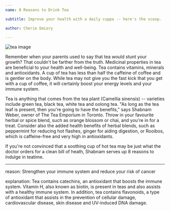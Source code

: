 ```yaml
---
name: 8 Reasons to Drink Tea

subtitle: Improve your health with a daily cuppa -- here's the scoop.

author: Cherie DeLory

---
```

![tea image](tea-timage.jpg)

Remember when your parents used to say that tea would stunt your growth? That couldn't be farther from the truth. Medicinal properties in tea are beneficial to your health and well-being. Tea contains vitamins, minerals and antioxidants. A cup of tea has less than half the caffeine of coffee and is gentler on the body. While tea may not give you the fast kick that you get with a cup of coffee, it will certainly boost your energy levels and your immune system. 

Tea is anything that comes from the tea plant (Camellia sinensis) -- varieties include green tea, black tea, white tea and oolong tea. "As long as the tea leaf is present, then you're going to have the benefits," says Shabnam Weber, owner of The Tea Emporium in Toronto. Throw in your favourite herbal or spice blend, such as orange blossom or chai, and you're in for a treat. Consider also the added health benefits of herbal blends, such as peppermint for reducing hot flashes, ginger for aiding digestion, or Rooibos, which is caffeine-free and very high in antioxidants.

If you're not convinced that a soothing cup of hot tea may be just what the doctor orders for a clean bill of heath, Shabnam serves up 8 reasons to indulge in teatime.

---


reason: Strengthen your immune system and reduce your risk of cancer

explanation: Tea contains catechins, an antioxidant that boosts the immune system. Vitamin H, also known as biotin, is present in teas and also assists with a healthy immune system. In addition, tea contains flavonoids, a type of antioxidant that assists in the prevention of cellular damage, cardiovascular disease, skin disease and UV-induced DNA damage.